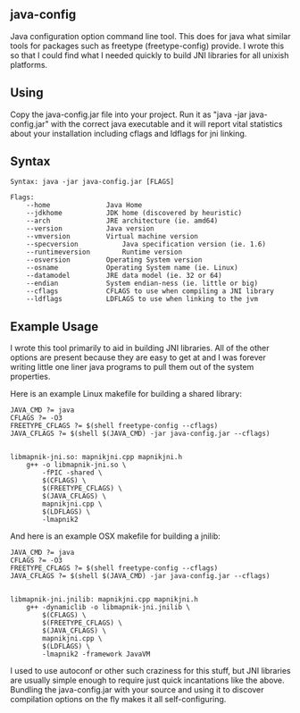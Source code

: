 java-config
-----------
Java configuration option command line tool.  This does for java what similar tools
for packages such as freetype (freetype-config) provide.  I wrote this so that I could
find what I needed quickly to build JNI libraries for all unixish platforms.

Using
-----
Copy the java-config.jar file into your project.  Run it as "java -jar java-config.jar" with the
correct java executable and it will report vital statistics about your installation including
cflags and ldflags for jni linking.

Syntax
------
	Syntax: java -jar java-config.jar [FLAGS]
	
	Flags:
		--home				Java Home
		--jdkhome			JDK home (discovered by heuristic)
		--arch				JRE architecture (ie. amd64)
		--version			Java version
		--vmversion			Virtual machine version
		--specversion			Java specification version (ie. 1.6)
		--runtimeversion		Runtime version
		--osversion			Operating System version
		--osname			Operating System name (ie. Linux)
		--datamodel			JRE data model (ie. 32 or 64)
		--endian			System endian-ness (ie. little or big)
		--cflags			CFLAGS to use when compiling a JNI library
		--ldflags			LDFLAGS to use when linking to the jvm
		
Example Usage
-------------
I wrote this tool primarily to aid in building JNI libraries.  All of the other options are present because they are easy to get at and I was forever writing little one liner java programs to pull them out of the system properties.

Here is an example Linux makefile for building a shared library:

	JAVA_CMD ?= java
	CFLAGS ?= -O3
	FREETYPE_CFLAGS ?= $(shell freetype-config --cflags)
	JAVA_CFLAGS ?= $(shell $(JAVA_CMD) -jar java-config.jar --cflags)


	libmapnik-jni.so: mapnikjni.cpp mapnikjni.h
		g++ -o libmapnik-jni.so \
			-fPIC -shared \
			$(CFLAGS) \
			$(FREETYPE_CFLAGS) \
			$(JAVA_CFLAGS) \
			mapnikjni.cpp \
			$(LDFLAGS) \
			-lmapnik2

And here is an example OSX makefile for building a jnilib:

	JAVA_CMD ?= java
	CFLAGS ?= -O3
	FREETYPE_CFLAGS ?= $(shell freetype-config --cflags)
	JAVA_CFLAGS ?= $(shell $(JAVA_CMD) -jar java-config.jar --cflags)


	libmapnik-jni.jnilib: mapnikjni.cpp mapnikjni.h
		g++ -dynamiclib -o libmapnik-jni.jnilib \
			$(CFLAGS) \
			$(FREETYPE_CFLAGS) \
			$(JAVA_CFLAGS) \
			mapnikjni.cpp \
			$(LDFLAGS) \
			-lmapnik2 -framework JavaVM

I used to use autoconf or other such craziness for this stuff, but JNI libraries are usually simple enough to require just quick incantations like the above.  Bundling the java-config.jar with your source and using it to discover compilation options on the fly makes it all self-configuring.

